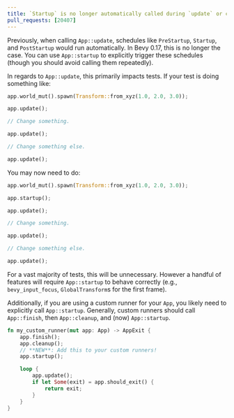 ```yaml
---
title: `Startup` is no longer automatically called during `update` or custom runners.
pull_requests: [20407]
---
```


Previously, when calling `App::update`, schedules like `PreStartup`, `Startup`, and `PostStartup`
would run automatically. In Bevy 0.17, this is no longer the case. You can use `App::startup` to
explicitly trigger these schedules (though you should avoid calling them repeatedly).

In regards to `App::update`, this primarily impacts tests. If your test is doing something like:

```rust
app.world_mut().spawn(Transform::from_xyz(1.0, 2.0, 3.0));

app.update();

// Change something.

app.update();

// Change something else.

app.update();
```

You may now need to do:

```rust
app.world_mut().spawn(Transform::from_xyz(1.0, 2.0, 3.0));

app.startup();

app.update();

// Change something.

app.update();

// Change something else.

app.update();
```

For a vast majority of tests, this will be unnecessary. However a handful of features will require
`App::startup` to behave correctly (e.g., `bevy_input_focus`, `GlobalTransform`s for the first
frame).

Additionally, if you are using a custom runner for your `App`, you likely need to explicitly call
`App::startup`. Generally, custom runners should call `App::finish`, then `App::cleanup`, and (now)
`App::startup`.

```rust
fn my_custom_runner(mut app: App) -> AppExit {
    app.finish();
    app.cleanup();
    // **NEW**: Add this to your custom runners!
    app.startup();

    loop {
        app.update();
        if let Some(exit) = app.should_exit() {
            return exit;
        }
    }
}
```
